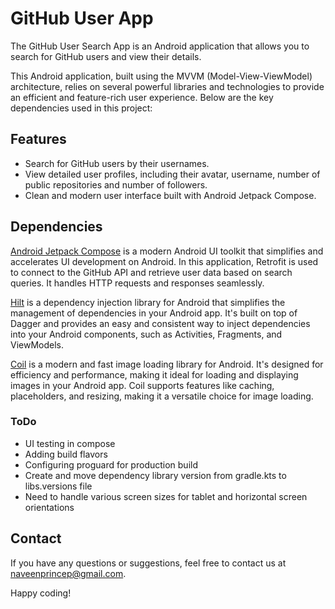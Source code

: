 # GitHub User App

The GitHub User Search App is an Android application that allows you to search for GitHub users and view their details.

This Android application, built using the MVVM (Model-View-ViewModel) architecture, relies on several powerful libraries and technologies to provide an efficient and feature-rich user experience. Below are the key dependencies used in this project:


## Features

- Search for GitHub users by their usernames.
- View detailed user profiles, including their avatar, username, number of public repositories and number of followers.
- Clean and modern user interface built with Android Jetpack Compose.


## Dependencies

[Android Jetpack Compose](https://developer.android.com/jetpack/compose) is a modern Android UI toolkit that simplifies and accelerates UI development on Android. In this application, Retrofit is used to connect to the GitHub API and retrieve user data based on search queries. It handles HTTP requests and responses seamlessly.

[Hilt](https://developer.android.com/training/dependency-injection/hilt-android) is a dependency injection library for Android that simplifies the management of dependencies in your Android app. It's built on top of Dagger and provides an easy and consistent way to inject dependencies into your Android components, such as Activities, Fragments, and ViewModels.

[Coil](https://coil-kt.github.io/coil/) is a modern and fast image loading library for Android. It's designed for efficiency and performance, making it ideal for loading and displaying images in your Android app. Coil supports features like caching, placeholders, and resizing, making it a versatile choice for image loading.


### ToDo
- UI testing in compose
- Adding build flavors
- Configuring proguard for production build
- Create and move dependency library version from gradle.kts to libs.versions file
- Need to handle various screen sizes for tablet and horizontal screen orientations


## Contact

If you have any questions or suggestions, feel free to contact us at naveenprincep@gmail.com.

Happy coding!


